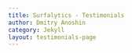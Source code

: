 ```yaml
---
title: Surfalytics - Testimonials
author: Dmitry Anoshin
category: Jekyll
layout: testimonials-page
---
```

